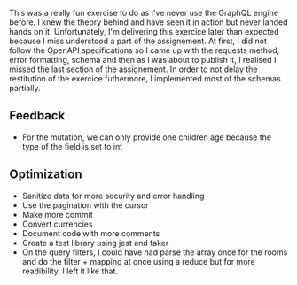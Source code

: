 This was a really fun exercise to do as I've never use the GraphQL engine before. I knew the theory behind and have seen it in action but never landed hands on it. Unfortunately, I'm delivering this exercice later than expected because I miss understood a part of the assignement. At first, I did not follow the OpenAPI specifications so I came up with the requests method, error formatting, schema and then as I was about to publish it, I realised I missed the last section of the assignement. In order to not delay the restitution of the exercice futhermore, I implemented most of the schemas partially.

## Feedback
- For the mutation, we can only provide one children age because the type of the field is set to int

## Optimization
- Sanitize data for more security and error handling
- Use the pagination with the cursor
- Make more commit
- Convert currencies
- Document code with more comments
- Create a test library using jest and faker
- On the query filters, I could have had parse the array once for the rooms and do the filter + mapping at once using a reduce but for more readibility, I left it like that.

